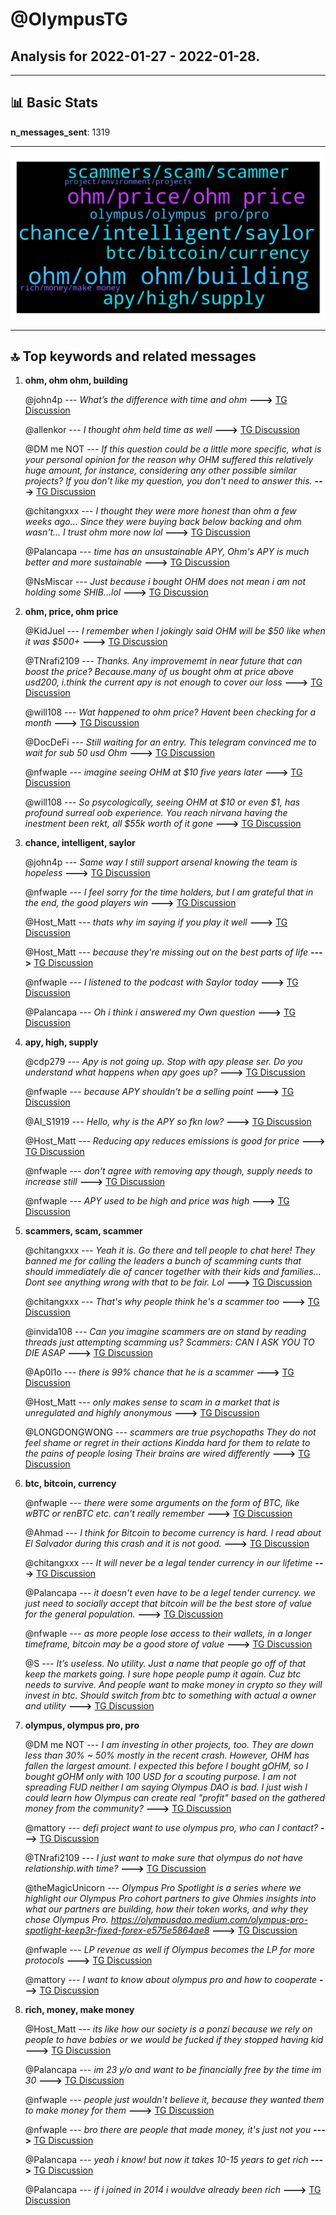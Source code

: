 # **@OlympusTG**
 ## Analysis for **2022-01-27** - **2022-01-28**.

---

## 📊 **Basic Stats**

**n_messages_sent**: 1319

---
![wordcloud](OlympusTG_1Days_wordcloud.png)

---


## 🔝 **Top keywords and related messages**

1. **ohm, ohm ohm, building**

    @john4p --- *What’s the difference with time and ohm* **--->** [TG Discussion](https://t.me/OlympusTG/172122)

    @allenkor --- *I thought ohm held time as well* **--->** [TG Discussion](https://t.me/OlympusTG/172949)

    @DM me NOT --- *If this question could be a little more specific, what is your personal opinion for the reason why OHM suffered this relatively huge amount, for instance, considering any other possible similar projects?  If you don't like my question, you don't need to answer this.* **--->** [TG Discussion](https://t.me/OlympusTG/172543)

    @chitangxxx --- *I thought they were more honest than ohm a few weeks ago... Since they were buying back below backing and ohm wasn't... I trust ohm more now lol* **--->** [TG Discussion](https://t.me/OlympusTG/171181)

    @Palancapa --- *time has an unsustainable APY, Ohm's APY is much better and more sustainable* **--->** [TG Discussion](https://t.me/OlympusTG/172137)

    @NsMiscar --- *Just because i bought OHM does not mean i am not holding some SHIB...lol* **--->** [TG Discussion](https://t.me/OlympusTG/172369)

2. **ohm, price, ohm price**

    @KidJuel --- *I remember when I jokingly said OHM will be $50 like when it was $500+* **--->** [TG Discussion](https://t.me/OlympusTG/172730)

    @TNrafi2109 --- *Thanks. Any improvememt in near future that can boost the price? Because.many of us bought ohm at price above usd200, i.think the current apy is not enough to cover our loss* **--->** [TG Discussion](https://t.me/OlympusTG/172967)

    @will108 --- *Wat happened to ohm price? Havent been checking for a month* **--->** [TG Discussion](https://t.me/OlympusTG/171808)

    @DocDeFi --- *Still waiting for an entry. This telegram convinced me to wait for sub 50 usd Ohm* **--->** [TG Discussion](https://t.me/OlympusTG/172852)

    @nfwaple --- *imagine seeing OHM at $10 five years later* **--->** [TG Discussion](https://t.me/OlympusTG/172828)

    @will108 --- *So psycologically, seeing OHM at $10 or even $1, has profound surreal oob experience. You reach nirvana having the inestment been rekt, all $55k worth of it gone* **--->** [TG Discussion](https://t.me/OlympusTG/172827)

3. **chance, intelligent, saylor**

    @john4p --- *Same way I still support arsenal knowing the team is hopeless* **--->** [TG Discussion](https://t.me/OlympusTG/173188)

    @nfwaple --- *I feel sorry for the time holders, but I am grateful that in the end, the good players win* **--->** [TG Discussion](https://t.me/OlympusTG/171163)

    @Host_Matt --- *thats why im saying if you play it well* **--->** [TG Discussion](https://t.me/OlympusTG/171724)

    @Host_Matt --- *because they're missing out on the best parts of life* **--->** [TG Discussion](https://t.me/OlympusTG/171323)

    @nfwaple --- *I listened to the podcast with Saylor today* **--->** [TG Discussion](https://t.me/OlympusTG/173122)

    @Palancapa --- *Oh i think i answered my Own question* **--->** [TG Discussion](https://t.me/OlympusTG/173213)

4. **apy, high, supply**

    @cdp279 --- *Apy is not going up. Stop with apy please ser. Do you understand what happens when apy goes up?* **--->** [TG Discussion](https://t.me/OlympusTG/172968)

    @nfwaple --- *because APY shouldn't be a selling point* **--->** [TG Discussion](https://t.me/OlympusTG/171850)

    @Al_S1919 --- *Hello, why is the APY so fkn low?* **--->** [TG Discussion](https://t.me/OlympusTG/171015)

    @Host_Matt --- *Reducing apy reduces emissions is good for price* **--->** [TG Discussion](https://t.me/OlympusTG/171247)

    @nfwaple --- *don't agree with removing apy though, supply needs to increase still* **--->** [TG Discussion](https://t.me/OlympusTG/171586)

    @nfwaple --- *APY used to be high and price was high* **--->** [TG Discussion](https://t.me/OlympusTG/171590)

5. **scammers, scam, scammer**

    @chitangxxx --- *Yeah it is. Go there and tell people to chat here! They banned me for calling the leaders a bunch of scamming cunts that should immediately die of cancer together with their kids and families... Dont see anything wrong with that to be fair. Lol* **--->** [TG Discussion](https://t.me/OlympusTG/172262)

    @chitangxxx --- *That's why people think he's a scammer too* **--->** [TG Discussion](https://t.me/OlympusTG/172187)

    @invida108 --- *Can you imagine scammers are on stand by reading threads just attempting scamming us?   Scammers:  CAN I ASK YOU TO DIE ASAP* **--->** [TG Discussion](https://t.me/OlympusTG/170910)

    @Ap0l1o --- *there is 99% chance that he is a scammer* **--->** [TG Discussion](https://t.me/OlympusTG/170799)

    @Host_Matt --- *only makes sense to scam in a market that is unregulated and highly anonymous* **--->** [TG Discussion](https://t.me/OlympusTG/172165)

    @LONGDONGWONG --- *scammers are true psychopaths  They do not feel shame or regret in their actions  Kindda hard for them to relate to the pains of people losing  Their brains are wired differently* **--->** [TG Discussion](https://t.me/OlympusTG/172289)

6. **btc, bitcoin, currency**

    @nfwaple --- *there were some arguments on the form of BTC, like wBTC or renBTC etc. can't really remember* **--->** [TG Discussion](https://t.me/OlympusTG/171982)

    @Ahmad --- *I think for Bitcoin to become currency is hard. I read about El Salvador during this crash and it is not good.* **--->** [TG Discussion](https://t.me/OlympusTG/171989)

    @chitangxxx --- *It will never be a legal tender currency in our lifetime* **--->** [TG Discussion](https://t.me/OlympusTG/171998)

    @Palancapa --- *it doesn't even have to be a legel tender currency. we just need to socially accept that bitcoin will be the best store of value for the general population.* **--->** [TG Discussion](https://t.me/OlympusTG/172003)

    @nfwaple --- *as more people lose access to their wallets, in a longer timeframe, bitcoin may be a good store of value* **--->** [TG Discussion](https://t.me/OlympusTG/172008)

    @S --- *It’s useless.  No utility. Just a name that people go off of that keep the markets going.   I sure hope people pump it again.  Cuz btc needs to survive. And people want to make money in crypto so they will invest in btc.   Should switch from btc to something with actual a owner and utility* **--->** [TG Discussion](https://t.me/OlympusTG/172621)

7. **olympus, olympus pro, pro**

    @DM me NOT --- *I am investing in other projects, too.  They are down less than 30% ~ 50% mostly in the recent crash.  However, OHM has fallen the largest amount. I expected this before I bought gOHM,  so I bought gOHM  only with 100 USD for a scouting purpose.  I am not spreading FUD neither I am saying Olympus DAO is bad.  I just wish I could learn  how Olympus can create real "profit" based on the gathered money from the community?* **--->** [TG Discussion](https://t.me/OlympusTG/172536)

    @mattory --- *defi project  want to use olympus pro, who can I contact?* **--->** [TG Discussion](https://t.me/OlympusTG/171981)

    @TNrafi2109 --- *I just want to make sure that olympus do not have relationship.with time?* **--->** [TG Discussion](https://t.me/OlympusTG/172955)

    @theMagicUnicorn --- *Olympus Pro Spotlight is a series where we highlight our Olympus Pro cohort partners to give Ohmies insights into what our partners are building, how their token works, and why they chose Olympus Pro. https://olympusdao.medium.com/olympus-pro-spotlight-keep3r-fixed-forex-e575e5864ae8* **--->** [TG Discussion](https://t.me/OlympusTG/172709)

    @nfwaple --- *LP revenue as well if Olympus becomes the LP for more protocols* **--->** [TG Discussion](https://t.me/OlympusTG/171045)

    @mattory --- *I want to know about olympus pro and how to cooperate* **--->** [TG Discussion](https://t.me/OlympusTG/171725)

8. **rich, money, make money**

    @Host_Matt --- *its like how our society is a ponzi because we rely on people to have babies or we would be fucked if they stopped having kid* **--->** [TG Discussion](https://t.me/OlympusTG/172160)

    @Palancapa --- *im 23 y/o and want to be financially free by the time im 30* **--->** [TG Discussion](https://t.me/OlympusTG/173148)

    @nfwaple --- *people just wouldn't believe it, because they wanted them to make money for them* **--->** [TG Discussion](https://t.me/OlympusTG/172172)

    @nfwaple --- *bro there are people that made money, it's just not you* **--->** [TG Discussion](https://t.me/OlympusTG/171387)

    @Palancapa --- *yeah i know! but now it takes 10-15 years to get rich* **--->** [TG Discussion](https://t.me/OlympusTG/171667)

    @Palancapa --- *if i joined in 2014 i wouldve already been rich* **--->** [TG Discussion](https://t.me/OlympusTG/171668)

